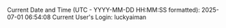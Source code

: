 Current Date and Time (UTC - YYYY-MM-DD HH:MM:SS formatted): 2025-07-01 06:54:08
Current User's Login: luckyaiman
